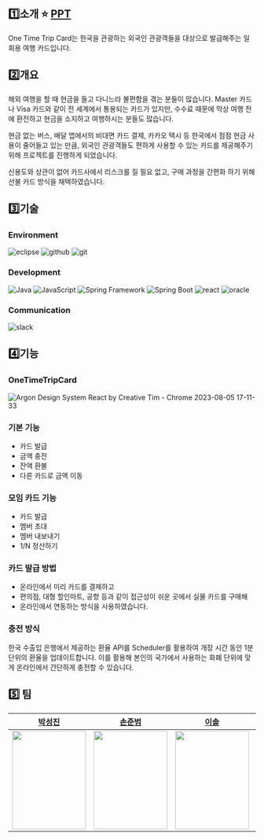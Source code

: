 ## 1️⃣소개 ⭐ [PPT](https://drive.google.com/file/d/1G3BwKYgM8mg6acMkOHJ9n0UD0YM70fPl/view?usp=sharing) 
One Time Trip Card는 한국을 관광하는 외국인 관광객들을 대상으로 발급해주는 일회용 여행 카드입니다.

## 2️⃣개요
해외 여행을 할 때 현금을 들고 다니느라 불편함을 겪는 분들이 많습니다. Master 카드나 Visa 카드와 같이 전 세계에서 통용되는 카드가 있지만, 
수수료 때문에 막상 여행 전에 환전하고 현금을 소지하고 여행하시는 분들도 많습니다.

현금 없는 버스, 배달 앱에서의 비대면 카드 결제, 카카오 택시 등 한국에서 점점 현금 사용이 줄어들고 있는 만큼, 
외국인 관광객들도 편하게 사용할 수 있는 카드를 제공해주기 위해 프로젝트를 진행하게 되었습니다.

신용도와 상관이 없어 카드사에서 리스크를 질 필요 없고, 구매 과정을 간편화 하기 위해 선불 카드 방식을 채택하였습니다.

## 3️⃣기술
### Environment
<img alt="eclipse" src ="https://img.shields.io/badge/Eclipse-525C86.svg?&style=for-the-badge&logo=eclipseide&logoColor=white"/> <img alt="github" src ="https://img.shields.io/badge/github-181717.svg?&style=for-the-badge&logo=github&logoColor=white"/>
<img alt="git" src ="https://img.shields.io/badge/git-F05032.svg?&style=for-the-badge&logo=git&logoColor=white"/>

### Development
<img alt="Java" src ="https://img.shields.io/badge/Java-007396.svg?&style=for-the-badge&logo=Java&logoColor=white"/> <img alt="JavaScript" src ="https://img.shields.io/badge/JavaScript-black.svg?&style=for-the-badge&logo=javascript&logoColor=FFFF33"/> <img alt="Spring Framework" src ="https://img.shields.io/badge/spring-6DB33F.svg?&style=for-the-badge&logo=spring&logoColor=white"/> <img alt="Spring Boot" src ="https://img.shields.io/badge/spring%20boot-6DB33F.svg?&style=for-the-badge&logo=springboot&logoColor=white"/> <img alt="react" src ="https://img.shields.io/badge/react-61DAFB.svg?&style=for-the-badge&logo=react&logoColor=black"/> <img alt="oracle" src ="https://img.shields.io/badge/oracle-F80000.svg?&style=for-the-badge&logo=oracle&logoColor=white"/>

### Communication
<img alt="slack" src ="https://img.shields.io/badge/slack-4A154B.svg?&style=for-the-badge&logo=slack&logoColor=white"/>

## 4️⃣기능
### OneTimeTripCard
![Argon Design System React by Creative Tim - Chrome 2023-08-05 17-11-33](https://github.com/OneTimeGroup/OneTimeTripCard/assets/89973303/c9c9787e-8cab-4915-b801-1258709028c9)

### 기본 기능
* 카드 발급
* 금액 충전
* 잔액 환불
* 다른 카드로 금액 이동

### 모임 카드 기능
* 카드 발급
* 멤버 초대
* 멤버 내보내기
* 1/N 정산하기

### 카드 발급 방법
+ 온라인에서 미리 카드를 결제하고
+ 편의점, 대형 할인마트, 공항 등과 같이 접근성이 쉬운 곳에서 실물 카드를 구매해
+ 온라인에서 연동하는 방식을 사용하였습니다.

### 충전 방식
한국 수출입 은행에서 제공하는 환율 API를 Scheduler를 활용하여 개장 시간 동안 1분 단위의 환율을 업데이트합니다.
이를 활용해 본인의 국가에서 사용하는 화폐 단위에 맞게 온라인에서 간단하게 충전할 수 있습니다.

## 5️⃣ 팀
|[박성진](https://github.com/ehopaak)|[손준범](https://github.com/junbeom-Son)|[이솔](https://github.com/leessol)|[전은정](https://github.com/e-7281998)|
|---|---|---|---|
|<img src="https://github.com/OneTimeGroup/OneTimeTripCard/assets/89973303/331e39cf-d004-4310-901a-f13f8c6e90f8" width="150" height="200">|<img src="https://github.com/OneTimeGroup/OneTimeTripCard/assets/89973303/af74cfa3-637d-4224-b98d-dcaa5a8bbcb6" width="150" height="200">|<img src="https://github.com/OneTimeGroup/OneTimeTripCard/assets/89973303/331f813e-46ec-4445-927c-de7aff5a772c" width="150" height="200">|<img src="https://github.com/OneTimeGroup/OneTimeTripCard/assets/89973303/caf1f71d-78cf-44ef-b7c3-34a819beb64e" width="150" height="200">|


